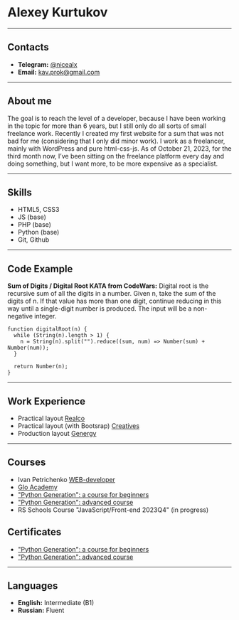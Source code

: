 # Alexey Kurtukov
***
  
## Contacts ##
* **Telegram:** [@nicealx](https://t.me/nicealx)
* **Email:** [kav.prok@gmail.com](mailto:kav.prok@gmail.com)

***  
## About me ##
The goal is to reach the level of a developer, because I have been working in the topic for more than 6 years, but I still only do all sorts of small freelance work. Recently I created my first website for a sum that was not bad for me (considering that I only did minor work). I work as a freelancer, mainly with WordPress and pure html-css-js. As of October 21, 2023, for the third month now, I’ve been sitting on the freelance platform every day and doing something, but I want more, to be more expensive as a specialist.
  
***
## Skills ##
* HTML5, CSS3
* JS (base)
* PHP (base)
* Python (base)
* Git, Github
  
***
## Code Example ##

**Sum of Digits / Digital Root KATA from CodeWars:**
Digital root is the recursive sum of all the digits in a number.
Given n, take the sum of the digits of n. If that value has more than one digit, continue reducing in this way until a single-digit number is produced. The input will be a non-negative integer.
```
function digitalRoot(n) {
  while (String(n).length > 1) {
    n = String(n).split("").reduce((sum, num) => Number(sum) + Number(num));
  }

  return Number(n);
}
```

***
## Work Experience ##
* Practical layout [Realco](https://nicealx.github.io/Realco/)
* Practical layout (with Bootsrap) [Creatives](https://nicealx.github.io/creative/)
* Production layout [Genergy](https://nicealx.github.io/GEnergy/)
  
***
## Courses ##

* Ivan Petrichenko [WEB-developer](https://www.udemy.com/course/webdeveloper/)
* [Glo Academy](https://www.youtube.com/@Glo_Academy)
* ["Python Generation": a course for beginners](https://stepik.org/course/58852/syllabus)
* ["Python Generation": advanced course](https://stepik.org/course/68343/syllabus)
* RS Schools Course "JavaScript/Front-end 2023Q4" (in progress)

## Certificates ##
* ["Python Generation": a course for beginners](/cert/stepik-certificate-beginners.pdf)
* ["Python Generation": advanced course](/cert/stepik-certificate-advanced.pdf)
  
***
## Languages ##

* **English:** Intermediate (B1)
* **Russian:** Fluent